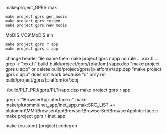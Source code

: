 make\project_GPRS.mak

```
make project gprs gen_modis
make project gprs resgen
make project gprs new_modis
```

MoDIS_VC9\MoDIS.sln

```
make project gprs r app
make project gprs c app
```

change header file name then
make project gprs r app
no rule ... xxx.h ...
grep -r "xxx.h" build
build/project/gprs/{platfom}r/app.dep
"make project gprs u app" or delete build/project/gprs/{platfom}r/app.dep
"make project gprs c app" does not work
because "c" only rm build/project/gprs/{platfom}o/*.obj

./build/PLT_PRJ/gprs/PLTr/app.dep
make project gprs r app

grep -r "BrowserAppInterface.c" make
make/plutommi/inet_app/inet_app.mak:SRC_LIST += plutommi\MMI\BrowserApp\Browser\BrowserSrc\BrowserAppInterface.c
make project gprs r inet_app

make {custom} {project} codegen
